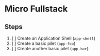 # Micro Fullstack

## Steps

1. [ ] Create an Application Shell (`app-shell`)
2. [ ] Create a basic pilet (`app-foo`)
3. [ ] Create another basic pilet (`app-bar`)

